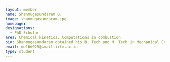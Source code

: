 ```yaml
---
layout: member
name: Shanmugasundaram D.
image: shanmugasundaram.jpg
homepage: 
designations: 
  - PhD Scholar
area: Chemical kinetics, Computations in combustion
bio: Shanmugasundaram obtained his B. Tech and M. Tech in Mechanical Engineering from Pondicherry Engineering College, Puduchery in 2014 and 2016 respectively. He is currently pursuing his PhD at IIT Madras. His project revolves around chemical kinetic modeling and reactive simulations of fuels relevant to fire research, one among them being methylmethacrylate. 
email: me16d025@smail.iitm.ac.in
type: student
---
```

